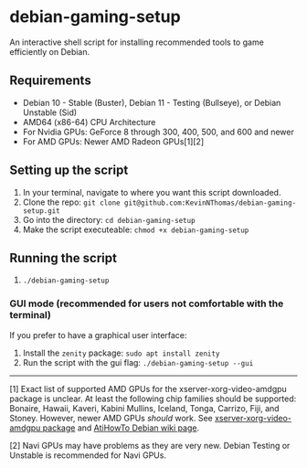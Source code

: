 # debian-gaming-setup
An interactive shell script for installing recommended tools to game efficiently on Debian.

## Requirements
* Debian 10 - Stable (Buster), Debian 11 - Testing (Bullseye), or Debian Unstable (Sid)
* AMD64 (x86-64) CPU Architecture
* For Nvidia GPUs: GeForce 8 through 300, 400, 500, and 600 and newer
* For AMD GPUs: Newer AMD Radeon GPUs[1][2]

## Setting up the script
1. In your terminal, navigate to where you want this script downloaded.
2. Clone the repo: `git clone git@github.com:KevinNThomas/debian-gaming-setup.git`
3. Go into the directory: `cd debian-gaming-setup`
4. Make the script executeable: `chmod +x debian-gaming-setup`

## Running the script
1. `./debian-gaming-setup`

### GUI mode (recommended for users not comfortable with the terminal)
If you prefer to have a graphical user interface:
1. Install the `zenity` package: `sudo apt install zenity`
2. Run the script with the gui flag: `./debian-gaming-setup --gui`

---

[1] Exact list of supported AMD GPUs for the xserver-xorg-video-amdgpu package is unclear. At least the following chip families should be supported: Bonaire, Hawaii, Kaveri, Kabini Mullins, Iceland, Tonga, Carrizo, Fiji, and Stoney. However, newer AMD GPUs *should* work. See [xserver-xorg-video-amdgpu package](https://packages.debian.org/buster/xserver-xorg-video-amdgpu) and [AtiHowTo Debian wiki page](https://wiki.debian.org/AtiHowTo).

[2] Navi GPUs may have problems as they are very new. Debian Testing or Unstable is recommended for Navi GPUs.